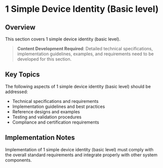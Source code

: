 # 1 Simple Device Identity (Basic level)

## Overview

This section covers 1 simple device identity (basic level).

> **Content Development Required**: Detailed technical specifications, implementation guidelines, examples, and requirements need to be developed for this section.

## Key Topics

The following aspects of 1 simple device identity (basic level) should be addressed:

- Technical specifications and requirements
- Implementation guidelines and best practices
- Reference designs and examples
- Testing and validation procedures
- Compliance and certification requirements

## Implementation Notes

Implementation of 1 simple device identity (basic level) must comply with the overall standard requirements and integrate properly with other system components.

